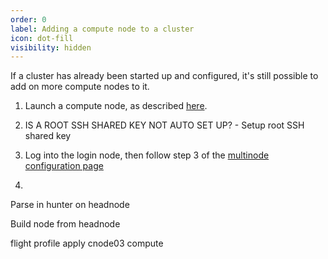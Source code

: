 ```yaml
---
order: 0
label: Adding a compute node to a cluster
icon: dot-fill
visibility: hidden
---
```


If a cluster has already been started up and configured, it's still possible to add on more compute nodes to it.

1. Launch a compute node, as described [here](/flight_solo/aws/setup_with_marketplace_compute/).

2. IS A ROOT SSH SHARED KEY NOT AUTO SET UP?  - Setup root SSH shared key

3. Log into the login node, then follow step 3 of the [multinode configuration page](/flight_solo/aws/aws_cluster_config/) 

4. 


Parse in hunter on headnode

Build node from headnode

flight profile apply cnode03 compute
